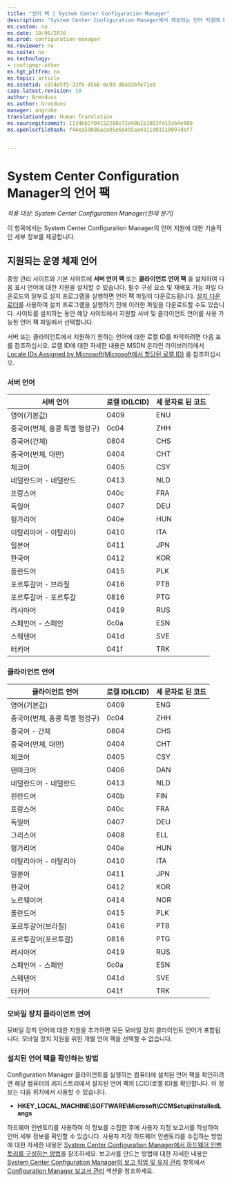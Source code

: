 ```yaml
---
title: "언어 팩 | System Center Configuration Manager"
description: "System Center Configuration Manager에서 제공되는 언어 지원에 대해 알아봅니다."
ms.custom: na
ms.date: 10/06/2016
ms.prod: configuration-manager
ms.reviewer: na
ms.suite: na
ms.technology:
- configmgr-other
ms.tgt_pltfrm: na
ms.topic: article
ms.assetid: cd74e5f5-33f6-4566-8c9d-d6a93bfe71ed
caps.latest.revision: 10
author: Brenduns
ms.author: brenduns
manager: angrobe
translationtype: Human Translation
ms.sourcegitcommit: 1134bb2f04152288e72d40b1b1083f415cb4e900
ms.openlocfilehash: f44ea59b86ace05e6d495aa4311d01518097daf7


---
```

# <a name="language-packs-in-system-center-configuration-manager"></a>System Center Configuration Manager의 언어 팩

*적용 대상: System Center Configuration Manager(현재 분기)*

이 항목에서는 System Center Configuration Manager의 언어 지원에 대한 기술적인 세부 정보를 제공합니다.  

##  <a name="a-namebkmksuplanguagepacksa-supported-operating-system-languages"></a><a name="BKMK_SupLanguagePacks"></a> 지원되는 운영 체제 언어  
 중앙 관리 사이트와 기본 사이트에 **서버 언어 팩** 또는 **클라이언트 언어 팩** 을 설치하여 다음 표시 언어에 대한 지원을 설치할 수 있습니다. 필수 구성 요소 및 재배포 가능 파일 다운로드의 일부로 설치 프로그램을 실행하면 언어 팩 파일이 다운로드됩니다. [설치 다운로더](setup-downloader.md)를 사용하여 설치 프로그램을 실행하기 전에 이러한 파일을 다운로드할 수도 있습니다. 사이트를 설치하는 동안 해당 사이트에서 지원할 서버 및 클라이언트 언어를 사용 가능한 언어 팩 파일에서 선택합니다.  

 서버 또는 클라이언트에서 지원하기 원하는 언어에 대한 로캘 ID를 파악하려면 다음 표를 참조하십시오. 로캘 ID에 대한 자세한 내용은 MSDN 온라인 라이브러리에서 [Locale IDs Assigned by Microsoft(Microsoft에서 할당된 로캘 ID)](http://go.microsoft.com/fwlink/p/?LinkId=252609) 를 참조하십시오.  

### <a name="server-languages"></a>서버 언어  

|서버 언어|로캘 ID(LCID)|세 문자로 된 코드|  
|---------------------|------------------------|-----------------------|  
|영어(기본값)|0409|ENU|  
|중국어(번체, 홍콩 특별 행정구)|0c04|ZHH|  
|중국어(간체)|0804|CHS|  
|중국어(번체, 대만)|0404|CHT|  
|체코어|0405|CSY|  
|네덜란드어 - 네덜란드|0413|NLD|  
|프랑스어|040c|FRA|  
|독일어|0407|DEU|  
|헝가리어|040e|HUN|  
|이탈리아어 - 이탈리아|0410|ITA|  
|일본어|0411|JPN|  
|한국어|0412|KOR|  
|폴란드어|0415|PLK|  
|포르투갈어 - 브라질|0416|PTB|  
|포르투갈어 - 포르투갈|0816|PTG|  
|러시아어|0419|RUS|  
|스페인어 - 스페인|0c0a|ESN|  
|스웨덴어|041d|SVE|  
|터키어|041f|TRK|  

### <a name="client-languages"></a>클라이언트 언어  

|클라이언트 언어|로캘 ID(LCID)|세 문자로 된 코드|  
|---------------------|------------------------|-----------------------|  
|영어(기본값)|0409|ENG|  
|중국어(번체, 홍콩 특별 행정구)|0c04|ZHH|  
|중국어 - 간체|0804|CHS|  
|중국어(번체, 대만)|0404|CHT|  
|체코어|0405|CSY|  
|덴마크어|0406|DAN|  
|네덜란드어 - 네덜란드|0413|NLD|  
|핀란드어|040b|FIN|  
|프랑스어|040c|FRA|  
|독일어|0407|DEU|  
|그리스어|0408|ELL|  
|헝가리어|040e|HUN|  
|이탈리아어 - 이탈리아|0410|ITA|  
|일본어|0411|JPN|  
|한국어|0412|KOR|  
|노르웨이어|0414|NOR|  
|폴란드어|0415|PLK|  
|포르투갈어(브라질)|0416|PTB|  
|포르투갈어(포르투갈)|0816|PTG|  
|러시아어|0419|RUS|  
|스페인어 - 스페인|0c0a|ESN|  
|스웨덴어|041d|SVE|  
|터키어|041f|TRK|  

### <a name="mobile-device-client-languages"></a>모바일 장치 클라이언트 언어  
 모바일 장치 언어에 대한 지원을 추가하면 모든 모바일 장치 클라이언트 언어가 포함됩니다. 모바일 장치 지원을 위한 개별 언어 팩을 선택할 수 없습니다.  

### <a name="how-to-identify-installed-language-packs"></a>설치된 언어 팩을 확인하는 방법  
Configuration Manager 클라이언트를 실행하는 컴퓨터에 설치된 언어 팩을 확인하려면 해당 컴퓨터의 레지스트리에서 설치된 언어 팩의 LCID(로캘 ID)를 확인합니다. 이 정보는 다음 위치에서 사용할 수 있습니다.  

-   **HKEY_LOCAL_MACHINE\SOFTWARE\Microsoft\CCMSetup\InstalledLangs**  

하드웨어 인벤토리를 사용하여 이 정보를 수집한 후에 사용자 지정 보고서를 작성하여 언어 세부 정보를 확인할 수 있습니다. 사용자 지정 하드웨어 인벤토리를 수집하는 방법에 대한 자세한 내용은 [System Center Configuration Manager에서 하드웨어 인벤토리를 구성하는 방법](../../../../core/clients/manage/inventory/configure-hardware-inventory.md)을 참조하세요. 보고서를 만드는 방법에 대한 자세한 내용은 [System Center Configuration Manager의 보고 작업 및 유지 관리](../../../../core/servers/manage/operations-and-maintenance-for-reporting.md) 항목에서 [Configuration Manager 보고서 관리](../../../../core/servers/manage/operations-and-maintenance-for-reporting.md#BKMK_ManageReports) 섹션을 참조하세요.  



<!--HONumber=Nov16_HO1-->



